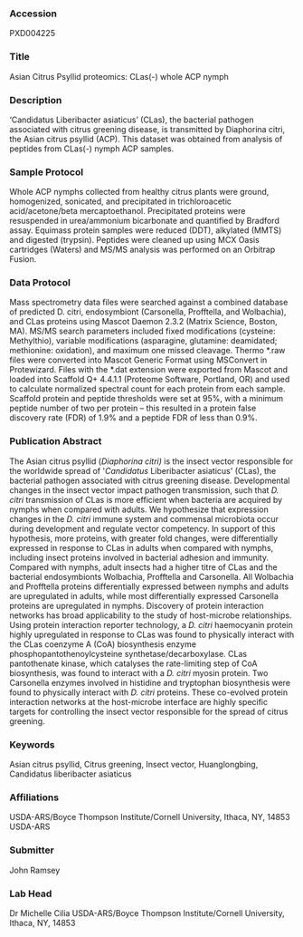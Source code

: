 ### Accession
PXD004225

### Title
Asian Citrus Psyllid proteomics: CLas(-) whole ACP nymph

### Description
‘Candidatus Liberibacter asiaticus’ (CLas), the bacterial pathogen associated with citrus greening disease, is transmitted by Diaphorina citri, the Asian citrus psyllid (ACP).  This dataset was obtained from analysis of peptides from CLas(-) nymph ACP samples.

### Sample Protocol
Whole ACP nymphs collected from healthy citrus plants were ground, homogenized, sonicated, and precipitated in trichloroacetic acid/acetone/beta mercaptoethanol.  Precipitated proteins were resuspended in urea/ammonium bicarbonate and quantified by Bradford assay. Equimass protein samples were reduced (DDT), alkylated (MMTS) and digested (trypsin). Peptides were cleaned up using MCX Oasis cartridges (Waters) and MS/MS analysis was performed on an Orbitrap Fusion.

### Data Protocol
Mass spectrometry data files were searched against a combined database of predicted D. citri, endosymbiont (Carsonella, Profftella, and Wolbachia), and CLas proteins using Mascot Daemon 2.3.2 (Matrix Science, Boston, MA). MS/MS search parameters included fixed modifications (cysteine: Methylthio), variable modifications (asparagine, glutamine: deamidated; methionine: oxidation), and maximum one missed cleavage. Thermo *.raw files were converted into Mascot Generic Format using MSConvert in Protewizard. Files with the *.dat extension were exported from Mascot and loaded into Scaffold Q+ 4.4.1.1 (Proteome Software, Portland, OR) and used to calculate normalized spectral count for each protein from each sample. Scaffold protein and peptide thresholds were set at 95%, with a minimum peptide number of two per protein – this resulted in a protein false discovery rate (FDR) of 1.9% and a peptide FDR of less than 0.9%.

### Publication Abstract
The Asian citrus psyllid (<i>Diaphorina citri)</i> is the insect vector responsible for the worldwide spread of '<i>Candidatus</i> Liberibacter asiaticus' (CLas), the bacterial pathogen associated with citrus greening disease. Developmental changes in the insect vector impact pathogen transmission, such that <i>D. citri</i> transmission of CLas is more efficient when bacteria are acquired by nymphs when compared with adults. We hypothesize that expression changes in the <i>D. citri</i> immune system and commensal microbiota occur during development and regulate vector competency. In support of this hypothesis, more proteins, with greater fold changes, were differentially expressed in response to CLas in adults when compared with nymphs, including insect proteins involved in bacterial adhesion and immunity. Compared with nymphs, adult insects had a higher titre of CLas and the bacterial endosymbionts Wolbachia, Profftella and Carsonella. All Wolbachia and Profftella proteins differentially expressed between nymphs and adults are upregulated in adults, while most differentially expressed Carsonella proteins are upregulated in nymphs. Discovery of protein interaction networks has broad applicability to the study of host-microbe relationships. Using protein interaction reporter technology, a <i>D. citri</i> haemocyanin protein highly upregulated in response to CLas was found to physically interact with the CLas coenzyme A (CoA) biosynthesis enzyme phosphopantothenoylcysteine synthetase/decarboxylase. CLas pantothenate kinase, which catalyses the rate-limiting step of CoA biosynthesis, was found to interact with a <i>D. citri</i> myosin protein. Two Carsonella enzymes involved in histidine and tryptophan biosynthesis were found to physically interact with <i>D. citri</i> proteins. These co-evolved protein interaction networks at the host-microbe interface are highly specific targets for controlling the insect vector responsible for the spread of citrus greening.

### Keywords
Asian citrus psyllid, Citrus greening, Insect vector, Huanglongbing, Candidatus liberibacter asiaticus

### Affiliations
USDA-ARS/Boyce Thompson Institute/Cornell University, Ithaca, NY, 14853
USDA-ARS

### Submitter
John Ramsey

### Lab Head
Dr Michelle Cilia
USDA-ARS/Boyce Thompson Institute/Cornell University, Ithaca, NY, 14853


